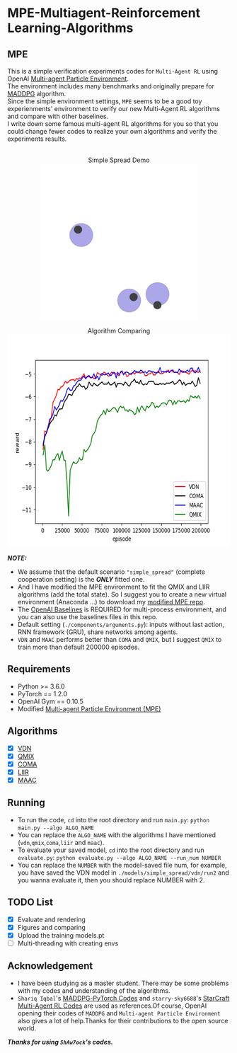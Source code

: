 MPE-Multiagent-Reinforcement Learning-Algorithms
=======================
## MPE
This is a simple verification experiments codes for `Multi-Agent RL` using OpenAI [Multi-agent Particle Environment](https://github.com/openai/multiagent-particle-envs).<br>
The environment includes many benchmarks and originally prepare for [MADDPG](https://arxiv.org/pdf/1706.02275.pdf) algorithm.<br>
Since the simple environment settings, `MPE` seems to be a good toy experienments' environment to verify our new Multi-Agent RL algorithms and compare with other baselines.<br>
I write down some famous multi-agent RL algorithms for you so that you could change fewer codes to realize your own algorithms and verify the experiments results.<br>
<br>

<p align="center">
 Simple Spread Demo<br>
 <img src="https://github.com/ShAw7ock/MPE-Multiagent-RL-Algos/blob/master/models/simple_spread/vdn/run3/results/VDN_Simple_Spread.gif" width="352" height="352"><br>
</p>

<p align="center">
 Algorithm Comparing<br>
 <img src="https://github.com/ShAw7ock/MPE-Multiagent-RL-Algos/blob/master/models/myplot.png" width="640" height="480">
</p>

***NOTE:*** <br>
* We assume that the default scenario `"simple_spread"` (complete cooperation setting) is the ***ONLY*** fitted one.<br>
* And I have modified the MPE environment to fit the QMIX and LIIR algorithms (add the total state). So I suggest you to create a new virtual environment (Anaconda ...) to download my [modified MPE repo](https://github.com/ShAw7ock/mpe-modified-repo).
* The [OpenAI Baselines](https://github.com/openai/baselines) is REQUIRED for multi-process environment, and you can also use the baselines files in this repo.
* Default setting (`./components/arguments.py`): inputs without last action, RNN framework (GRU), share networks among agents.
* `VDN` and `MAAC` performs better than `COMA` and `QMIX`, but I suggest `QMIX` to train more than default 200000 episodes.
## Requirements
* Python >= 3.6.0
* PyTorch == 1.2.0
* OpenAI Gym == 0.10.5
* Modified [Multi-agent Particle Environment (MPE)](https://github.com/ShAw7ock/mpe-modified-repo)
## Algorithms
- [x] [VDN](https://arxiv.org/pdf/1706.05296.pdf)
- [x] [QMIX](http://proceedings.mlr.press/v80/rashid18a/rashid18a.pdf)
- [x] [COMA](https://ojs.aaai.org/index.php/AAAI/article/view/11794)
- [x] [LIIR](https://proceedings.neurips.cc/paper/2019/file/07a9d3fed4c5ea6b17e80258dee231fa-Paper.pdf)
- [x] [MAAC](http://proceedings.mlr.press/v97/iqbal19a/iqbal19a.pdf)
## Running
- To run the code, `cd` into the root directory and run `main.py`:
``python main.py --algo ALGO_NAME``
- You can replace the `ALGO_NAME` with the algorithms I have mentioned (`vdn`,`qmix`,`coma`,`liir` and `maac`).
- To evaluate your saved model, `cd` into the root directory and run `evaluate.py`:
``python evaluate.py --algo ALGO_NAME --run_num NUMBER``
- You can replace the `NUMBER` with the model-saved file num, for example, you have saved the VDN model in `./models/simple_spread/vdn/run2` and you wanna evaluate it, then you should replace NUMBER with 2.
## TODO List
- [x] Evaluate and rendering
- [x] Figures and comparing
- [x] Upload the training models.pt
- [ ] Multi-threading with creating envs

Acknowledgement
---------------
* I have been studying as a master student. There may be some problems with my codes and understanding of the algorithms.<br>
* `Shariq Iqbal`'s [MADDPG-PyTorch Codes](https://github.com/shariqiqbal2810/maddpg-pytorch) and `starry-sky6688`'s [StarCraft Multi-Agent RL Codes](https://github.com/starry-sky6688/StarCraft) are used as references.Of course, OpenAI opening their codes of `MADDPG` and `Multi-agent Particle Environment` also gives a lot of help.Thanks for their contributions to the open source world.<br>

***Thanks for using `ShAw7ock`'s codes.***
